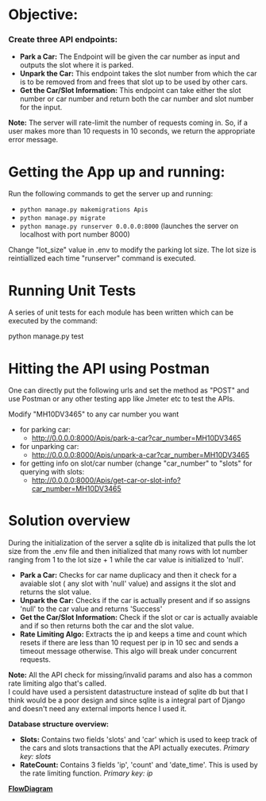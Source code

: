 
# Objective:  
### Create three API endpoints:  
  
 - **Park a Car:** The Endpoint will be given the car number as input and outputs the slot where it is parked.   
 - **Unpark the Car:** This endpoint takes the slot number from which the car is to be removed from and frees that slot up to be used by other cars.  
 - **Get the Car/Slot Information:** This endpoint can take either the slot number or car number and return both the car number and slot number for the input.  
  
**Note:** The server will rate-limit the number of requests coming in. So, if a user makes more than 10 requests in 10 seconds, we return the appropriate error message.  
  
# Getting the App up and running:  
Run the following commands to get the server up and running:  
 - `python manage.py makemigrations Apis`  
 - `python manage.py migrate`  
 - `python manage.py runserver 0.0.0.0:8000` (launches the server on localhost with port number 8000)  
   
Change "lot_size" value in .env to modify the parking lot size. The lot size is reintiallized each time "runserver" command is executed.  
  
# Running Unit Tests  
A series of unit tests for each module has been written which can be executed by the command:  
  
 python manage.py test  
# Hitting the API using Postman  
One can directly put the following urls and set the method as "POST" and use Postman or any other testing app like Jmeter etc to test the APIs.  
  
Modify "MH10DV3465" to any car number you want  
 - for parking car:  
   - http://0.0.0.0:8000/Apis/park-a-car?car_number=MH10DV3465  
- for unparking car:  
   - http://0.0.0.0:8000/Apis/unpark-a-car?car_number=MH10DV3465  
- for getting info on slot/car number (change "car_number" to "slots" for querying with slots:  
   - http://0.0.0.0:8000/Apis/get-car-or-slot-info?car_number=MH10DV3465   
  
# Solution overview  
  
During the initialization of the server a sqlite db is initalized that pulls the lot size from the .env file and then initialized that many rows with lot number ranging from 1 to the lot size + 1 while the car value is initialized to 'null'.  
  
 - **Park a Car:** Checks for car name duplicacy and then it check for a avaiable slot ( any slot with 'null' value) and assigns it the slot and returns the slot value.  
 - **Unpark the Car:** Checks if the car is actually present and if so assigns 'null' to the car value and returns 'Success'  
 - **Get the Car/Slot Information:** Check if the slot or car is actually avaiable and if so then returns both the car and the slot value.  
 - **Rate Limiting Algo:** Extracts the ip and keeps a time and count which resets if there are less than 10 request per ip in 10 sec and sends a timeout message otherwise. This algo will break under concurrent requests.  
  
**Note:** All the API check for missing/invalid params and also has a common rate limiting algo that's called.  
I could have used a persistent datastructure instead of sqlite db but that I think would be a poor design and since sqlite is a integral part of Django and doesn't need any external imports hence I used it.  
  
**Database structure overview:**  
  
 - **Slots:** Contains two fields 'slots' and 'car' which is used to keep track of the cars and slots transactions that the API actually executes. *Primary key: slots*  
 - **RateCount:** Contains 3 fields 'ip', 'count' and 'date_time'. This is used by the rate limiting function. *Primary key: ip*  
  
[**FlowDiagram**](https://viewer.diagrams.net/?highlight=0000ff&edit=_blank&layers=1&nav=1&title=1.drawio#R5V1tc5s4EP41nn6yBwmJl49J2vRupr3JNL259qNqFJsLBh/gJr5ff8IgbL3E5sZGojgfEiPzus9q99ldLZm4d6vXjzlZLz9nEU0m0IleJ%2b77CWQ/IGB/qpFtPRIEXj2wyOOoHgL7gcf4X9oMOs3oJo5oIexYZllSxmtxcJ6lKZ2XwhjJ8%2bxF3O0pS8SrrsmCKgOPc5Koo3/FUblsngL6%2b/HfaLxY8isDL6y/WRG%2bc/MkxZJE2cvBkPth4t7lWVbWn1avdzSphMflUh93/8a37Y3lNC27HLDx7qdfb/B2/n3uRc78G7j//H7q1mf5SZJN88DNzZZbLoE826QRrU7iTNzbl2Vc0sc1mVffvjDM2diyXCVsC7CPzeloXtLXN%2b8TtE/P1IZmK1rmW7ZLc4AbNPewFTXhZS9%2brxlaHkjebcZIA/iiPfFeJuxDI5b/ISKET8uIRkxpms0sL5fZIktJ8mE/eitKcb/PpyxbN7L7m5bltpkBZFNmOslWFzouV3Zf2Saf02NP1Mwjki9oeWQ/gPRA5TQhZfxTvJHLy10R%2b83D74UieqZopSiposyzZ3qXJVnORtIsreT/FCeJNESSeJGyzTkTIGXjt5Xaxmzq3zRfrOIo2oGnU3oR0EvofSjpPVb0Hmn0Hval94DfgFk9Z9LKt9%2bq42eYb35vTrfbeP8qbG0FBC4yP/yu88MJbE4Qf3i2G2NRh3VK7AeqEqO%2blDhQZPSRQcpklDC3C%2b/nJK/OkD5l47UrGPsiJtCfqah4GlQ4eBdHJRye5sqso7WrtmgHcLxB8I4B2GPOAE8a5NDRY2zGHvPbPADsz5Q973N1sSpEqYzNWK2MzF6Y3bFLX9yrnS08TD41W95CtPNsaQ59yOK0PPA3jqgIWEK4vq/mIAnk9i7Ooa3Dcy6yb7Ed0gKoyOhhb6fuxmynZDNlO8pC/rWaqc5ZCGjTqaPANj4%2bEhCaOa57AqXd1gPNYyaCaspZg863iRwGdpETUcMDnFkotImPN4z45uKCvzihQtxdy6GpKUalZmJVRrXMVj82hZlQ3RflATR0KtD48KA3OqVWCD7HRRGnCzbIiBVZXVPaGqlomM1bqzk/VV0tZ5c82wGAmoH7QkrKRj7Fq7hSq6vRV892ngLZpSnWAgDYOU/h9uJWp1KiwvXNulX3Wstr3YH3zgT%2brInJTzwU2gOkvJrGhxhlPVwcB/KJnyZNmtshSU5JVN3%2bOqcFbabQOD2KZEectwnQ5UEY4AKeKZAlEqoSAdgk34FqCPOFlps8ZWPv7mSFJfkzjd6NV2GnAMoAqSSoBdEMC/JsO0MfHLrDqTNzAstpNuh19JPuuWVPPUFqrVajJSg0S5D45a3phOd4sk6AX0UnoNXcHuyQ2zPJncJAtHeaHIVZ7qSu3SK7o6p1SQX7%2b7SpNsfqgACQ8PAt54zgAHNGUylRgTW8sg0KzLAoTdaoZVF/ZJNdsvO5TnvWC%2bwc8pPECfmR0NlDQklRZZjqhyRPuywTs3ir3SAzmGNmXCGQsFQJF3Q0S/D6I1zqYiXrGg8wPqnxZuMGV80BtBr/WGt4uln9GHO%2bFHgyKLZjBaSC8jVnn0YLwVSOp22XWJCa%2bhk3AsAXCQtybSOg5n3uSVKMGAI8NATUlNLIEZCCKGibtKMBthFgKWeCLfe/YJXmtQRmAr1/NlX36a26WoF/M15txkjkNZ71rhjeO3U9FkVuFwO2TQq%2bOreKoDgNQGAbgqvzqwCIDXr2Z4G6nm3c9B5JdkhTDjMKQGB90fnEztIQXmE63ekH9YCeW/KSCwWB5Ox7LnkFoWXgEXYnYskLoBPw913y6q4T55a89DqB%2bBtruE5gszoRqhReURKjy6%2bxHAeq1tJoMS1U84EHC5HGv/xIyk25upY22Jfs1ZhFVU7DMTiUqotIl7E2WkYI1bBiXzh73MzntChGXP2CUAJE07BhtoQQDrDe6/KOdS4lTe7IbL03PFnvLTbzZWtpnyqBjViNFYA0K3DNFnGBo5rfcUdqrrxyRDNJzHYbOWqwPPJ8hdyP6GoIoOE3lY2vlZTbkdPt8eDc13icKXsrIaslUZ/b0K6PMD3uSPiEgs7MOfiRyPsb8eZNnpPtwW7raofi2FWBdFVX0ob6jBcNZlthDyWaxViUAtTkv802Ezsq69qHs/fNurrRR7XYd0Xt5O/1MdFVAzSv8lK11HB8ICepoaarhnfGH2qq15%2bUjqyOU%2bMDrrpjDxOQ/L7FUFtZ1iCF%2bqosA80Ln6zrs/xeShTYjncBOJKnqbvE%2bGrP6uKMf6zW5c7lphH7/ekq1oMqsGnMkOEoGHbQ7uuon7Wl5A5cFuphPpvLinwKyUSp75fVdGk9%2bsUClO6g1os57MWCXV5JbZDce443E5e3uAhqnHHLuYV1Xk5/7lgNgnYUv2FIZbaDrHE8y52raV8g6%2bz2d96lmyQZMYvykBSddlyTgXpzMmpIMO5Uq%2bdKkbGWx5pN9GneyTHyZCvmGn0k6jOMQZfXwRmOJXy5Q0aTxTEcS0C1LvBmLHFF4YOKlO1OSKBpxh65Zfcljm69iKbpvx65XfcdaR70hwHb3P%2bXsTrO2v%2bvNvfDfw==)